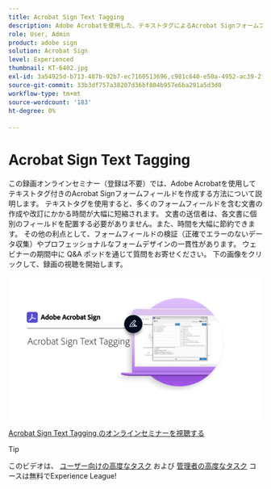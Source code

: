 ```yaml
---
title: Acrobat Sign Text Tagging
description: Adobe Acrobatを使用した、テキストタグによるAcrobat Signフォームフィールドの作成方法について説明します。
role: User, Admin
product: adobe sign
solution: Acrobat Sign
level: Experienced
thumbnail: KT-6402.jpg
exl-id: 3a54925d-b713-487b-92b7-ec7160513696,c981c640-e50a-4952-ac39-2f90d6d0cf08
source-git-commit: 33b3df757a38207d36bf804b957e6ba291a5d3d0
workflow-type: tm+mt
source-wordcount: '183'
ht-degree: 0%

---
```


# Acrobat Sign Text Tagging

この録画オンラインセミナー（登録は不要）では、Adobe Acrobatを使用してテキストタグ付きのAcrobat Signフォームフィールドを作成する方法について説明します。 テキストタグを使用すると、多くのフォームフィールドを含む文書の作成や改訂にかかる時間が大幅に短縮されます。 文書の送信者は、各文書に個別のフィールドを配置する必要がありません。また、時間を大幅に節約できます。 その他の利点として、フォームフィールドの検証（正確でエラーのないデータ収集）やプロフェッショナルなフォームデザインの一貫性があります。 ウェビナーの期間中に Q&amp;A ポッドを通じて質問をお寄せください。 下の画像をクリックして、録画の視聴を開始します。

[![セッションを見る](../assets/Text-Tagging.png)](https://event.on24.com/wcc/r/2338276/415BE4603F60A61A546C0A91528B444F)

[Acrobat Sign Text Tagging のオンラインセミナーを視聴する](https://event.on24.com/wcc/r/2338276/415BE4603F60A61A546C0A91528B444F)

>[!TIP]
>
>このビデオは、 [ユーザー向けの高度なタスク](https://experienceleague.adobe.com/?recommended=Sign-U-1-2020.3) および [管理者の高度なタスク](https://experienceleague.adobe.com/?recommended=Sign-A-1-2020.1) コースは無料でExperience League!
